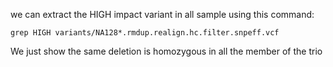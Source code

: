 we can extract the HIGH impact variant in all sample using this command:

```
grep HIGH variants/NA128*.rmdup.realign.hc.filter.snpeff.vcf
```

We just show the same deletion is homozygous in all the member of the trio 